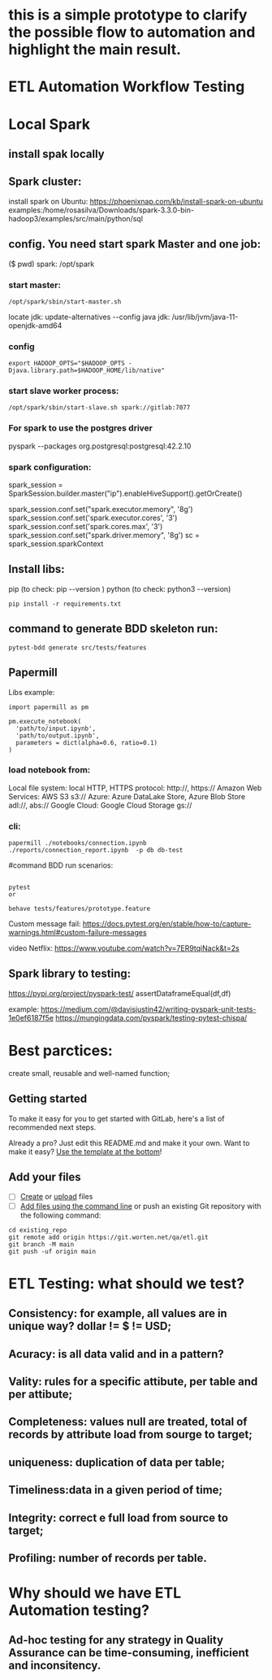 # this is a simple prototype to clarify the possible flow to automation and highlight the main result.

# ETL Automation Workflow Testing




# Local Spark 
## install spak locally
## Spark cluster:
install  spark on Ubuntu: https://phoenixnap.com/kb/install-spark-on-ubuntu
examples:/home/rosasilva/Downloads/spark-3.3.0-bin-hadoop3/examples/src/main/python/sql

## config. You need start spark Master and one job:
($ pwd) spark: /opt/spark
### start master:
```
/opt/spark/sbin/start-master.sh
```

locate jdk:  update-alternatives --config java 
jdk: /usr/lib/jvm/java-11-openjdk-amd64

### config
```
export HADOOP_OPTS="$HADOOP_OPTS -Djava.library.path=$HADOOP_HOME/lib/native"
```

### start slave worker process:
```
/opt/spark/sbin/start-slave.sh spark://gitlab:7077
```

### For spark to use the postgres driver 
pyspark --packages org.postgresql:postgresql:42.2.10


### spark configuration:
spark_session = SparkSession.builder.master("ip").enableHiveSupport().getOrCreate()

spark_session.conf.set("spark.executor.memory", '8g')
spark_session.conf.set('spark.executor.cores', '3')
spark_session.conf.set('spark.cores.max', '3')
spark_session.conf.set("spark.driver.memory", '8g')
sc = spark_session.sparkContext


## Install libs:
pip (to check: pip --version )
python  (to check: python3 --version)

```
pip install -r requirements.txt
```

## command to generate BDD skeleton run:
```
pytest-bdd generate src/tests/features 
```


## Papermill 
Libs example:
 ```
 import papermill as pm

pm.execute_notebook(
   'path/to/input.ipynb',
   'path/to/output.ipynb',
   parameters = dict(alpha=0.6, ratio=0.1)
)
```

### load notebook from:
Local file system: local
HTTP, HTTPS protocol: http://, https://
Amazon Web Services: AWS S3 s3://
Azure: Azure DataLake Store, Azure Blob Store adl://, abs://
Google Cloud: Google Cloud Storage gs://

### cli:

```
papermill ./notebooks/connection.ipynb  ./reports/connection_report.ipynb  -p db db-test 
```


#command BDD run scenarios:
```

pytest
or 

behave tests/features/prototype.feature  
```

Custom message fail: https://docs.pytest.org/en/stable/how-to/capture-warnings.html#custom-failure-messages

video Netflix: https://www.youtube.com/watch?v=7ER9tqiNack&t=2s

## Spark library to testing: 
https://pypi.org/project/pyspark-test/
assertDataframeEqual(df,df)

example: https://medium.com/@davisjustin42/writing-pyspark-unit-tests-1e0ef6187f5e
https://mungingdata.com/pyspark/testing-pytest-chispa/


# Best parctices:
create small, reusable and well-named function;


## Getting started

To make it easy for you to get started with GitLab, here's a list of recommended next steps.

Already a pro? Just edit this README.md and make it your own. Want to make it easy? [Use the template at the bottom](#editing-this-readme)!

## Add your files

- [ ] [Create](https://docs.gitlab.com/ee/user/project/repository/web_editor.html#create-a-file) or [upload](https://docs.gitlab.com/ee/user/project/repository/web_editor.html#upload-a-file) files
- [ ] [Add files using the command line](https://docs.gitlab.com/ee/gitlab-basics/add-file.html#add-a-file-using-the-command-line) or push an existing Git repository with the following command:

```
cd existing_repo
git remote add origin https://git.worten.net/qa/etl.git
git branch -M main
git push -uf origin main
```

# ETL Testing: what should we test?
## Consistency: for example, all values are in unique way? dollar != $ != USD;
## Acuracy: is all data valid and in a pattern?
## Vality: rules for a specific attibute, per table and per attibute;
## Completeness: values null are treated, total of records by attribute load from sourge to target;
## uniqueness: duplication of data per table;
## Timeliness:data in a given period of time;
## Integrity: correct e full load from source to target;
## Profiling: number of records per table.




# Why should we have ETL Automation testing?
## Ad-hoc testing for any strategy in Quality Assurance can be time-consuming, inefficient and inconsitency.



